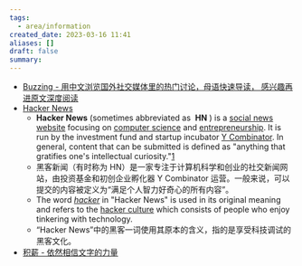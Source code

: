 ```yaml
---
tags:
  - area/information
created_date: 2023-03-16 11:41
aliases: []
draft: false
summary:
---
```


- [Buzzing - 用中文浏览国外社交媒体里的热门讨论，母语快速导读， 感兴趣再进原文深度阅读](https://www.buzzing.cc/)
- [Hacker News](https://news.ycombinator.com/)  
	- **Hacker News** (sometimes abbreviated as  **HN** ) is a [social news website](https://en.wikipedia.org/wiki/Social_news_website "Social news website") focusing on [computer science](https://en.wikipedia.org/wiki/Computer_science "Computer science") and [entrepreneurship](https://en.wikipedia.org/wiki/Startup_company). It is run by the investment fund and startup incubator [Y Combinator](https://en.wikipedia.org/wiki/Y_Combinator "Y Combinator"). In general, content that can be submitted is defined as "anything that gratifies one's intellectual curiosity."[1](https://en.wikipedia.org/wiki/Hacker_News#cite_note-1)  
	- 黑客新闻（有时称为 HN）是一家专注于计算机科学和创业的社交新闻网站，由投资基金和初创企业孵化器 Y Combinator 运营。一般来说，可以提交的内容被定义为“满足个人智力好奇心的所有内容”。  
	- The word _[hacker](https://en.wikipedia.org/wiki/Hacker "Hacker")_ in "Hacker News" is used in its original meaning and refers to the [hacker culture](https://en.wikipedia.org/wiki/Hacker_culture "Hacker culture") which consists of people who enjoy tinkering with technology.  
	- “Hacker News”中的黑客一词使用其原本的含义，指的是享受科技调试的黑客文化。
- [积薪 - 依然相信文字的力量](https://firewood.news/)
